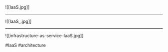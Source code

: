 
![[IaaS.jpg]]
***
![[IaaS_.jpg]]
***
![[infrastructure-as-service-IaaS.jpg]]


#IaaS
#architecture 